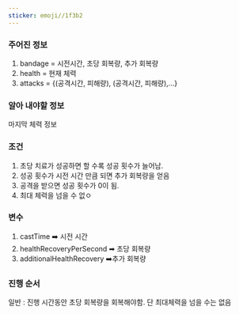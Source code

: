 ```yaml
---
sticker: emoji//1f3b2
---
```

### 주어진 정보
1. bandage = 시전시간, 초당 회복량, 추가 회복량
2. health = 현재 체력
3. attacks = {(공격시간, 피해량), (공격시간, 피해량),...}

### 알아 내야할 정보
마지막 체력 정보

### 조건
1. 초당 치료가 성공하면 할 수록 성공 횟수가 늘어남. 
2. 성공 횟수가 시전 시간 만큼 되면 추가 회복량을 얻음
3. 공격을 받으면 성공 횟수가 0이 됨.
4. 최대 체력을 넘을 수 없ㅇ

### 변수
1.  castTime ➡️ 시전 시간
2. healthRecoveryPerSecond ➡ 초당 회복량
3. additionalHealthRecovery ➡️추가 회복량


### 진행 순서

일반 : 진행 시간동안 초당 회복량을 회복해야함. 단 최대체력을 넘을 수는 없음